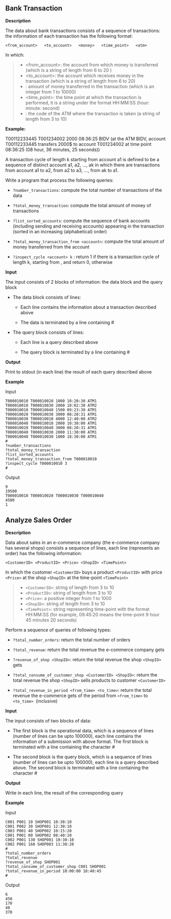 ## Bank Transaction

**Description**

The data about bank transactions consists of a sequence of transactions: the information of each transaction has the following format:

`<from_account>   <to_account>   <money>   <time_point>   <atm>`

In which:
> - <from_account>: the account from which money is transferred (which is a string of length from 6 to 20 )
> - <to_account>: the account which receives money in the transaction (which is a string of length from 6 to 20)
> - <money>: amount of money transferred in the transaction (which is an integer from 1 to 10000)
> - <time_point>: the time point at which the transaction is performed, it is a string under the format HH:MM:SS  (hour: minute: second)
> - <atm>: the code of the ATM where the transaction is taken (a string of length from 3 to 10)

**Example:**

T00112233445 T001234002 2000 08:36:25 BIDV (at the ATM BIDV, account T00112233445 transfers 2000$ to account T001234002 at time point 08:36:25 (08 hour, 36 minutes, 25 seconds))

A transaction cycle of length k starting from account a1 is defined to be a sequence of distinct account a1, a2, …, ak  in which there are transactions from account a1 to a2, from a2 to a3, …, from ak to a1.

Write a program that process the following queries: 

- `?number_transactions`: compute the total number of transactions of the data

- `?total_money_transaction`: compute the total amount of money of transactions

- `?list_sorted_accounts`: compute the sequence of bank accounts (including sending and receiving accounts) appearing in the transaction (sorted in an increasing (alphabetical) order) 

- `?total_money_transaction_from <account>`: compute the total amount of money transferred from the account <account>

- `?inspect_cycle <account> k` : return 1 if there is a transaction cycle of length k, starting from <account>, and return 0, otherwise

**Input**

The input consists of 2 blocks of information: the data block and the query block

- The data block consists of lines:
    
    - Each line contains the information about a transaction described above
    
    - The data is terminated by a line containing #
- The query block consists of lines:
    
    - Each line is a query described above
    
    - The query block is terminated by a line containing #

**Output**

Print to stdout (in each line) the result of each query described above

**Example**

Input

    T000010010 T000010020 1000 10:20:30 ATM1
    T000010010 T000010030 2000 10:02:30 ATM2
    T000010010 T000010040 1500 09:23:30 ATM1
    T000010020 T000010030 3000 08:20:31 ATM1
    T000010030 T000010010 4000 12:40:00 ATM2
    T000010040 T000010010 2000 10:30:00 ATM1
    T000010020 T000010040 3000 08:20:31 ATM1
    T000010040 T000010030 2000 11:30:00 ATM1
    T000010040 T000010030 1000 18:30:00 ATM1
    #
    ?number_transactions
    ?total_money_transaction
    ?list_sorted_accounts
    ?total_money_transaction_from T000010010
    ?inspect_cycle T000010010 3
    #

Output

    9
    19500
    T000010010 T000010020 T000010030 T000010040
    4500
    1


## Analyze Sales Order

**Description**

Data about sales in an e-commerce company (the e-commerce company has several shops) consists a sequence of lines, each line (represents an order) has the following information:

`<CustomerID> <ProductID> <Price> <ShopID> <TimePoint>`

In which the customer `<CustomerID>` buys a product `<ProductID>` with price `<Price>` at the shop `<ShopID>` at the time-point `<TimePoint>`

> - `<CustomerID>`: string of length from 3 to 10
> - `<ProductID>`: string of length from 3 to 10
> - `<Price>`: a positive integer from 1 to 1000
> - `<ShopID>`: string of length from 3 to 10
> - `<TimePoint>`: string representing time-point with the format HH:MM:SS (for example, 09:45:20 means the time-point 9 hour 45 minutes 20 seconds)

Perform a sequence of queries of following types:

- `?total_number_orders`: return the total number of orders

- `?total_revenue`: return the total revenue the e-commerce company gets

- `?revenue_of_shop <ShopID>`: return the total revenue the shop `<ShopID>` gets 

- `?total_consume_of_customer_shop <CustomerID> <ShopID>`: return the total revenue the shop `<ShopID>` sells products to customer `<CustomerID>` 

- `?total_revenue_in_period <from_time> <to_time>`: return the total revenue the e-commerce gets of the period from `<from_time>` to `<to_time> `(inclusive)

**Input**

The input consists of two blocks of data:
- The first block is the operational data, which is a sequence of lines (number of lines can be upto 100000), each line contains the information of a submission with above format. The first block is terminated with a line containing the character #

- The second block is the query block, which is a sequence of lines (number of lines can be upto 100000), each line is a query described above. The second block is terminated with a line containing the character #

**Output**

Write in each line, the result of the corresponding query 

**Example**

Input

    C001 P001 10 SHOP001 10:30:10
    C001 P002 30 SHOP001 12:30:10
    C003 P001 40 SHOP002 10:15:20
    C001 P001 80 SHOP002 08:40:10
    C002 P001 130 SHOP001 10:30:10
    C002 P001 160 SHOP003 11:30:20
    #
    ?total_number_orders
    ?total_revenue
    ?revenue_of_shop SHOP001
    ?total_consume_of_customer_shop C001 SHOP001 
    ?total_revenue_in_period 10:00:00 18:40:45
    #

Output 

    6
    450
    170
    40
    370